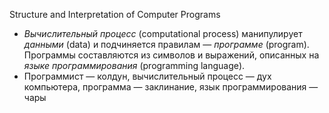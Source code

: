 Structure and Interpretation of Computer Programs

* *Вычислительный процесс* (computational process) манипулирует *данными* (data) и подчиняется правилам — *программе* (program). Программы составляются из символов и выражений, описанных на *языке программирования* (programming language).
* Программист — колдун, вычислительный процесс — дух компьютера, программа — заклинание, язык программирования — чары
